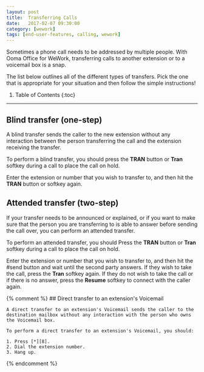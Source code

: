 ```yaml
---
layout: post
title:  Transferring Calls
date:   2017-02-07 09:30:00
category: [wework]
tags: [end-user-features, calling, wework]
---
```


Sometimes a phone call needs to be addressed by multiple people. With Ooma Office for WeWork, transferring calls to another extension or to a voicemail box is a snap.

The list below outlines all of the different types of transfers. Pick the one that is appropriate for your situation and then follow the simple instructions!

1. Table of Contents
{:toc}
* * *

## Blind transfer (one-step)

A blind transfer sends the caller to the new extension without any interaction between the person transferring the call and the extension receiving the transfer.

To perform a blind transfer, you should press the **TRAN** button or **Tran** softkey during a call to place the call on hold.

Enter the extension or number that you wish to transfer to, and then hit the **TRAN** button or softkey again.

## Attended transfer (two-step)

If your transfer needs to be announced or explained, or if you want to make sure that the person you are transferring to is able to answer before sending the call over, you can perform an attended transfer.

To perform an attended transfer, you should Press the **TRAN** button or **Tran** softkey during a call to place the call on hold.

Enter the extension or number that you wish to transfer to, and then hit the #send button and wait until the second party answers. If they wish to take the call, press the **Tran** softkey again. If they do not wish to take the call or if there is no answer, press the **Resume** softkey to connect with the caller again.

{% comment %}
	## Direct transfer to an extension's Voicemail

	A direct transfer to an extension's Voicemail sends the caller to the destination mailbox without any interaction with the person who owns the Voicemail box.

	To perform a direct transfer to an extension's Voicemail, you should:

	1. Press [*][8].
	2. Dial the extension number.
	3. Hang up.
{% endcomment %}